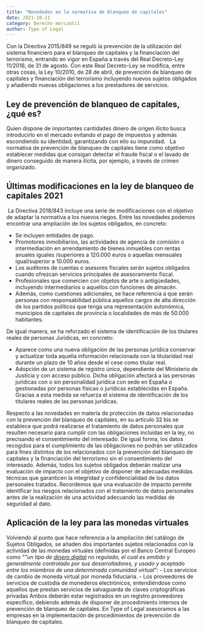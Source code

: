 ```yaml
---
title: "Novedades en la normativa de blanqueo de capitales"
date: 2021-10-11
category: Derecho mercantil
author: Type of Legal
---
```


Con la Directiva 2015/849 se reguló la prevención de la utilización del sistema financiero para el blanqueo de capitales y la financiación del terrorismo, entrando en vigor en España a través del Real Decreto-Ley 11/2018, de 31 de agosto. Con este Real Decreto-Ley se modifica, entre otras cosas, la Ley 10/2010, de 28 de abril, de prevención de blanqueo de capitales y financiación del terrorismo incluyendo nuevos sujetos obligados y añadiendo nuevas obligaciones a los prestadores de servicios.

**Ley de prevención de blanqueo de capitales, ¿qué es?**
--------------------------------------------------------

Quien dispone de importantes cantidades dinero de origen ilícito busca introducirlo en el mercado evitando el pago de impuestos y además escondiendo su identidad, garantizando con ello su impunidad.   La normativa de prevención de blanqueo de capitales tiene como objetivo establecer medidas que consigan detectar el fraude fiscal o el lavado de dinero conseguido de manera ilícita, por ejemplo, a través de crimen organizado.

**Últimas modificaciones en la ley de blanqueo de capitales 2021**
------------------------------------------------------------------

 La Directiva 2018/843 incluye una serie de modificaciones con el objetivo de adaptar la normativa a los nuevos riegos. Entre las novedades podemos encontrar una ampliación de los sujetos obligados, en concreto:

*   Se incluyen entidades de pago.
*   Promotores inmobiliarios, las actividades de agencia de comisión o intermediación en arrendamiento de bienes inmuebles con rentas anuales iguales /superiores a 120.000 euros o aquellas mensuales igual/superior a 10.000 euros.
*   Los auditores de cuentas o asesores fiscales serán sujetos obligados cuando ofrezcan servicios principales de asesoramiento fiscal.
*   Profesionales que comercien con objetos de arte o antigüedades, incluyendo intermediarios o aquellos con funciones de almacén.
*   Además, como cuestiones adicionales, se hace referencia a que serán personas con responsabilidad pública aquellos cargos de alta dirección de los partidos políticos que tenga una representación autonómica, municipios de capitales de provincia o localidades de más de 50.000 habitantes.

De igual manera, se ha reforzado el sistema de identificación de los titulares reales de personas Jurídicas, en concreto:

*   Aparece como una nueva obligación de las personas jurídica conservar y actualizar toda aquella información relacionada con la titularidad real durante un plazo de 10 años desde el cese como titular real.
*   Adopción de un sistema de registro único, dependiente del Ministerio de Justicia y con acceso público. Dicha obligación afectará a las personas jurídicas con o sin personalidad jurídica con sede en España o gestionadas por personas físicas o jurídicas establecidas en España. Gracias a esta medida se refuerza el sistema de identificación de los titulares reales de las personas jurídicas.

Respecto a las novedades en materia de protección de datos relacionadas con la prevención del blanqueo de capitales, en su artículo 32 bis se establece que podrá realizarse el tratamiento de datos personales que resulten necesario para cumplir con las obligaciones incluidas en la ley, no precisando el consentimiento del interesado. De igual forma, los datos recogidos para el cumplimiento de las obligaciones no podrán ser utilizados para fines distintos de los relacionados con la prevención del blanqueo de capitales y la financiación del terrorismo sin el consentimiento del interesado. Además, todos los sujetos obligados deberán realizar una evaluación de impacto con el objetivo de disponer de adecuadas medidas técnicas que garanticen la integridad y confidencialidad de los datos personales tratados. Recordemos que una evaluación de impacto permite identificar los riesgos relacionados con el tratamiento de datos personales antes de la realización de una actividad adecuando las medidas de seguridad al dato.

**Aplicación de la ley para las monedas virtuales**
---------------------------------------------------

Volviendo al punto que hace referencia a la ampliación del catálogo de Sujetos Obligados, se añaden dos importantes sujetos relacionados con la actividad de las monedas virtuales (definidas por el Banco Central Europeo como _“"un tipo de_ [_dinero digital_](https://es.wikipedia.org/wiki/Moneda_digital) _no regulado, el cual es emitido y generalmente controlado por sus desarrolladores, y usado y aceptado entre los miembros de una determinada comunidad virtual":_ - Los servicios de cambio de moneda virtual por moneda fiduciaria. - Los proveedores de servicios de custodia de monederos electrónicos, entendiéndose como aquellos que prestan servicios de salvaguarda de claves criptográficas privadas Ambos deberán estar registrados en un registro proveedores específico, debiendo además de disponer de procedimiento internos de prevención de blanqueo de capitales. En Type of Legal asesoramos a las empresas en la implementación de procedimientos de prevención de blanqueo de capitales.
